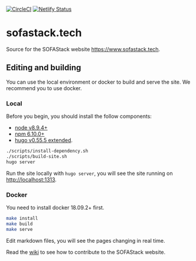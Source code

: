 [![CircleCI](https://circleci.com/gh/sofastack/sofastack.tech.svg?style=svg)](https://circleci.com/gh/sofastack/sofastack.tech) [![Netlify Status](https://api.netlify.com/api/v1/badges/5719bbd5-042b-47f3-8282-e7ea27de2e70/deploy-status)](https://app.netlify.com/sites/sofastack-preview/deploys)

# sofastack.tech

Source for the SOFAStack website <https://www.sofastack.tech>.

## Editing and building

You can use the local environment or docker to build and serve the site. We recommend you to use docker.

### Local

Before you begin, you should install the follow components:

- [node v8.9.4+](https://nodejs.org/en/)
- [npm 6.10.0+](https://www.npmjs.com/get-npm)
- [hugo v0.55.5 extended](https://github.com/gohugoio/hugo/releases).

```bash
./scripts/install-dependency.sh
./scripts/build-site.sh
hugo server
```

Run the site locally with `hugo server`, you will see the site running on <http://localhost:1313>.

### Docker

You need to install docker 18.09.2+ first.

```bash
make install
make build
make serve
```

Edit markdown files, you will see the pages changing in real time.

Read the [wiki](https://github.com/sofastack/sofastack.tech/wiki) to see how to contribute to the SOFAStack website.
